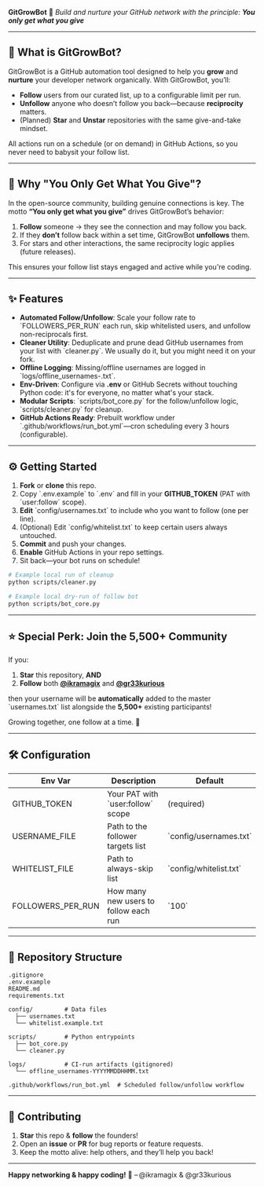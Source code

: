 **GitGrowBot** 🎉
*Build and nurture your GitHub network with the principle: **You only get what you give***

---

## 🚀 What is GitGrowBot?

GitGrowBot is a GitHub automation tool designed to help you **grow** and **nurture** your developer network organically. With GitGrowBot, you’ll:

* **Follow** users from our curated list, up to a configurable limit per run.
* **Unfollow** anyone who doesn’t follow you back—because **reciprocity** matters.
* (Planned) **Star** and **Unstar** repositories with the same give-and-take mindset.

All actions run on a schedule (or on demand) in GitHub Actions, so you never need to babysit your follow list.

---

## 🎯 Why "You Only Get What You Give"?

In the open-source community, building genuine connections is key. The motto **“You only get what you give”** drives GitGrowBot’s behavior:

1. **Follow** someone → they see the connection and may follow you back.
2. If they **don’t** follow back within a set time, GitGrowBot **unfollows** them.
3. For stars and other interactions, the same reciprocity logic applies (future releases).

This ensures your follow list stays engaged and active while you're coding.

---

## ✨ Features

* **Automated Follow/Unfollow**: Scale your follow rate to \`FOLLOWERS\_PER\_RUN\` each run, skip whitelisted users, and unfollow non-reciprocals first.
* **Cleaner Utility**: Deduplicate and prune dead GitHub usernames from your list with \`cleaner.py\`. We usually do it, but you might need it on your fork.
* **Offline Logging**: Missing/offline usernames are logged in \`logs/offline\_usernames-<timestamp>.txt\`.
* **Env-Driven**: Configure via **.env** or GitHub Secrets without touching Python code: it's for everyone, no matter what's your stack.
* **Modular Scripts**: \`scripts/bot\_core.py\` for the follow/unfollow logic, \`scripts/cleaner.py\` for cleanup.
* **GitHub Actions Ready**: Prebuilt workflow under \`.github/workflows/run\_bot.yml\`—cron scheduling every 3 hours (configurable).

---

## ⚙️ Getting Started

1. **Fork** or **clone** this repo.
2. Copy \`.env.example\` to \`.env\` and fill in your **GITHUB\_TOKEN** (PAT with \`user\:follow\` scope).
3. **Edit** \`config/usernames.txt\` to include who you want to follow (one per line).
4. (Optional) Edit \`config/whitelist.txt\` to keep certain users always untouched.
5. **Commit** and push your changes.
6. **Enable** GitHub Actions in your repo settings.
7. Sit back—your bot runs on schedule!

```bash
# Example local run of cleanup
python scripts/cleaner.py

# Example local dry-run of follow bot
python scripts/bot_core.py
```

---

## ⭐ Special Perk: Join the 5,500+ Community

If you:

1. **Star** this repository, **AND**
2. **Follow** both **[@ikramagix](https://github.com/ikramagix)** and **[@gr33kurious](https://github.com/gr33kurious)**

then your username will be **automatically** added to the master \`usernames.txt\` list alongside the **5,500+** existing participants!

Growing together, one follow at a time. 💪

---

## 🛠️ Configuration

| Env Var             | Description                                           | Default                  |
| ------------------- | ----------------------------------------------------- | ------------------------ |
| GITHUB\_TOKEN       | Your PAT with \`user\:follow\` scope                  | (required)               |
| USERNAME\_FILE      | Path to the follower targets list                     | \`config/usernames.txt\` |
| WHITELIST\_FILE     | Path to always-skip list                              | \`config/whitelist.txt\` |
| FOLLOWERS\_PER\_RUN | How many new users to follow each run                 | \`100\`                  |

---

## 📁 Repository Structure

```
.gitignore
.env.example
README.md
requirements.txt

config/         # Data files
  ├── usernames.txt
  └── whitelist.example.txt

scripts/        # Python entrypoints
  ├── bot_core.py
  └── cleaner.py

logs/           # CI-run artifacts (gitignored)
  └── offline_usernames-YYYYMMDDHHMM.txt

.github/workflows/run_bot.yml  # Scheduled follow/unfollow workflow
```

---

## 🤝 Contributing

1. **Star** this repo & **follow** the founders!
2. Open an **issue** or **PR** for bug reports or feature requests.
3. Keep the motto alive: help others, and they’ll help you back!

---

**Happy networking & happy coding!** 🎉
– @ikramagix & @gr33kurious